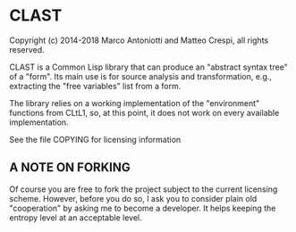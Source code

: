 CLAST
=====

Copyright (c) 2014-2018 Marco Antoniotti and Matteo Crespi, all rights reserved.

CLAST is a Common Lisp library that can produce an "abstract syntax
tree" of a "form".  Its main use is for source analysis and
transformation, e.g., extracting the "free variables" list from a
form.

The library relies on a working implementation of the "environment"
functions from CLtL1, so, at this point, it does not work on every
available implementation.

See the file COPYING for licensing information


A NOTE ON FORKING
-----------------

Of course you are free to fork the project subject to the current
licensing scheme.  However, before you do so, I ask you to consider
plain old "cooperation" by asking me to become a developer.
It helps keeping the entropy level at an acceptable level.
